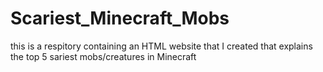 # Scariest_Minecraft_Mobs
 this is a respitory containing an HTML website that I created that explains the top 5 sariest mobs/creatures in Minecraft
